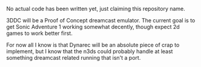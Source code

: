 No actual code has been written yet, just claiming this repository name.

3DDC will be a Proof of Concept dreamcast emulator. The current goal is to get Sonic Adventure 1 working somewhat decently, though expect 2d games to work better first.

For now all I know is that Dynarec will be an absolute piece of crap to implement, but I know that the n3ds could probably handle at least something dreamcast related running that isn't a port.
